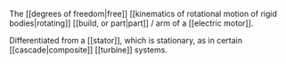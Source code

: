 The [[degrees of freedom|free]] [[kinematics of rotational motion of rigid bodies|rotating]] [[build, or part|part]] / arm of a [[electric motor]].

Differentiated from a [[stator]], which is stationary, as in certain [[cascade|composite]] [[turbine]] systems.